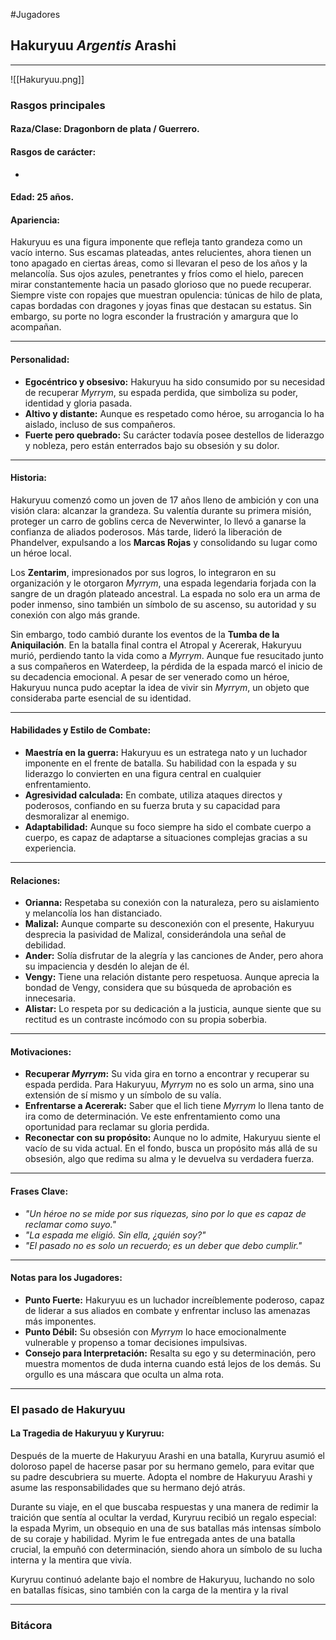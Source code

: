 #Jugadores
## **Hakuryuu *Argentis* Arashi**

---
![[Hakuryuu.png]]
### **Rasgos principales**

#### **Raza/Clase:** Dragonborn de plata / Guerrero.

#### Rasgos de carácter:
-  

#### **Edad:** 25 años.

#### **Apariencia:**

Hakuryuu es una figura imponente que refleja tanto grandeza como un vacío interno. Sus escamas plateadas, antes relucientes, ahora tienen un tono apagado en ciertas áreas, como si llevaran el peso de los años y la melancolía. Sus ojos azules, penetrantes y fríos como el hielo, parecen mirar constantemente hacia un pasado glorioso que no puede recuperar. Siempre viste con ropajes que muestran opulencia: túnicas de hilo de plata, capas bordadas con dragones y joyas finas que destacan su estatus. Sin embargo, su porte no logra esconder la frustración y amargura que lo acompañan.

---

#### **Personalidad:**

- **Egocéntrico y obsesivo:** Hakuryuu ha sido consumido por su necesidad de recuperar _Myrrym_, su espada perdida, que simboliza su poder, identidad y gloria pasada.
- **Altivo y distante:** Aunque es respetado como héroe, su arrogancia lo ha aislado, incluso de sus compañeros.
- **Fuerte pero quebrado:** Su carácter todavía posee destellos de liderazgo y nobleza, pero están enterrados bajo su obsesión y su dolor.

---

#### **Historia:**

Hakuryuu comenzó como un joven de 17 años lleno de ambición y con una visión clara: alcanzar la grandeza. Su valentía durante su primera misión, proteger un carro de goblins cerca de Neverwinter, lo llevó a ganarse la confianza de aliados poderosos. Más tarde, lideró la liberación de Phandelver, expulsando a los **Marcas Rojas** y consolidando su lugar como un héroe local.

Los **Zentarim**, impresionados por sus logros, lo integraron en su organización y le otorgaron _Myrrym_, una espada legendaria forjada con la sangre de un dragón plateado ancestral. La espada no solo era un arma de poder inmenso, sino también un símbolo de su ascenso, su autoridad y su conexión con algo más grande.

Sin embargo, todo cambió durante los eventos de la **Tumba de la Aniquilación**. En la batalla final contra el Atropal y Acererak, Hakuryuu murió, perdiendo tanto la vida como a _Myrrym_. Aunque fue resucitado junto a sus compañeros en Waterdeep, la pérdida de la espada marcó el inicio de su decadencia emocional. A pesar de ser venerado como un héroe, Hakuryuu nunca pudo aceptar la idea de vivir sin _Myrrym_, un objeto que consideraba parte esencial de su identidad.

---

#### **Habilidades y Estilo de Combate:**

- **Maestría en la guerra:** Hakuryuu es un estratega nato y un luchador imponente en el frente de batalla. Su habilidad con la espada y su liderazgo lo convierten en una figura central en cualquier enfrentamiento.
- **Agresividad calculada:** En combate, utiliza ataques directos y poderosos, confiando en su fuerza bruta y su capacidad para desmoralizar al enemigo.
- **Adaptabilidad:** Aunque su foco siempre ha sido el combate cuerpo a cuerpo, es capaz de adaptarse a situaciones complejas gracias a su experiencia.

---

#### **Relaciones:**

- **Orianna:** Respetaba su conexión con la naturaleza, pero su aislamiento y melancolía los han distanciado.
- **Malizal:** Aunque comparte su desconexión con el presente, Hakuryuu desprecia la pasividad de Malizal, considerándola una señal de debilidad.
- **Ander:** Solía disfrutar de la alegría y las canciones de Ander, pero ahora su impaciencia y desdén lo alejan de él.
- **Vengy:** Tiene una relación distante pero respetuosa. Aunque aprecia la bondad de Vengy, considera que su búsqueda de aprobación es innecesaria.
- **Alistar:** Lo respeta por su dedicación a la justicia, aunque siente que su rectitud es un contraste incómodo con su propia soberbia.

---

#### **Motivaciones:**

- **Recuperar _Myrrym_:** Su vida gira en torno a encontrar y recuperar su espada perdida. Para Hakuryuu, _Myrrym_ no es solo un arma, sino una extensión de sí mismo y un símbolo de su valía.
- **Enfrentarse a Acererak:** Saber que el lich tiene _Myrrym_ lo llena tanto de ira como de determinación. Ve este enfrentamiento como una oportunidad para reclamar su gloria perdida.
- **Reconectar con su propósito:** Aunque no lo admite, Hakuryuu siente el vacío de su vida actual. En el fondo, busca un propósito más allá de su obsesión, algo que redima su alma y le devuelva su verdadera fuerza.

---

#### **Frases Clave:**

- _"Un héroe no se mide por sus riquezas, sino por lo que es capaz de reclamar como suyo."_
- _"La espada me eligió. Sin ella, ¿quién soy?"_
- _"El pasado no es solo un recuerdo; es un deber que debo cumplir."_

---

#### **Notas para los Jugadores:**

- **Punto Fuerte:** Hakuryuu es un luchador increíblemente poderoso, capaz de liderar a sus aliados en combate y enfrentar incluso las amenazas más imponentes.
- **Punto Débil:** Su obsesión con _Myrrym_ lo hace emocionalmente vulnerable y propenso a tomar decisiones impulsivas.
- **Consejo para Interpretación:** Resalta su ego y su determinación, pero muestra momentos de duda interna cuando está lejos de los demás. Su orgullo es una máscara que oculta un alma rota.

---
### **El pasado de Hakuryuu**

#### La Tragedia de Hakuryuu y Kuryruu:

Después de la muerte de Hakuryuu Arashi en una batalla, Kuryruu asumió el doloroso papel de hacerse pasar por su hermano gemelo, para evitar que su padre descubriera su muerte. Adopta el nombre de Hakuryuu Arashi y asume las responsabilidades que su hermano dejó atrás.

Durante su viaje, en el que buscaba respuestas y una manera de redimir la traición que sentía al ocultar la verdad, Kuryruu recibió un regalo especial: la espada Myrim, un obsequio  en una de sus batallas más intensas símbolo de su coraje y habilidad. Myrim le fue entregada antes de una batalla crucial, la empuñó con determinación, siendo ahora un símbolo de su lucha interna y la mentira que vivía.

Kuryruu continuó adelante bajo el nombre de Hakuryuu, luchando no solo en batallas físicas, sino también con la carga de la mentira y la rival


---
###  **Bitácora**




